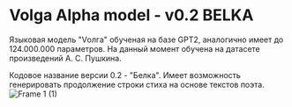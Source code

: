 # Volga Alpha model - v0.2 BELKA
Языковая модель "Vолга" обученая на базе GPT2, аналогично имеет до 124.000.000 параметров. На данный момент обучена на датасете произведений А. С. Пушкина.

Кодовое название версии 0.2 - "Белка". Имеет возможность генерировать продолжение строки стиха на основе текстов поэта.
![Frame 1 (1)](https://github.com/user-attachments/assets/3f0a29d9-ff68-48c7-94f6-cdfc5c243d89)
